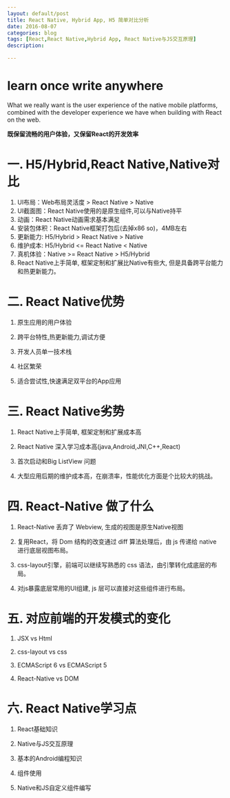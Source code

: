 ```yaml
---
layout: default/post
title: React Native, Hybrid App, H5 简单对比分析
date: 2016-08-07
categories: blog
tags: [React,React Native,Hybrid App, React Native与JS交互原理]
description:

---
```


# learn once write anywhere


What we really want is the user experience of the native mobile platforms, combined with the developer experience we have when building with React on the web.

**既保留流畅的用户体验，又保留React的开发效率**



# 一. H5/Hybrid,React Native,Native对比

1. UI布局：Web布局灵活度 > React Native > Native
2. UI截面图：React Native使用的是原生组件,可以与Native持平
3. 动画：React Native动画需求基本满足
4. 安装包体积：React Native框架打包后(去掉x86 so)，4MB左右
5. 更新能力: H5/Hybrid > React Native > Native
6. 维护成本: H5/Hybrid <= React Native < Native
7. 真机体验：Native >= React Native > H5/Hybrid
8. React Native上手简单, 框架定制和扩展比Native有些大, 但是具备跨平台能力和热更新能力。



# 二. React Native优势

1. 原生应用的用户体验

2. 跨平台特性,热更新能力,调试方便

3. 开发人员单一技术栈

4. 社区繁荣

5. 适合尝试性,快速满足双平台的App应用



# 三. React Native劣势

1. React Native上手简单, 框架定制和扩展成本高

2. React Native 深入学习成本高(java,Android,JNI,C++,React)

3. 首次启动和Big ListView 问题

4. 大型应用后期的维护成本高，在崩溃率，性能优化方面是个比较大的挑战。



# 四. React-Native 做了什么

1. React-Native 丢弃了 Webview, 生成的视图是原生Native视图

2. 复用React，将 Dom 结构的改变通过 diff 算法处理后，由 js 传递给 native 进行底层视图布局。

3. css-layout引擎，前端可以继续写熟悉的 css 语法，由引擎转化成底层的布局。

4. 对js暴露底层常用的UI组建, js 层可以直接对这些组件进行布局。



# 五. 对应前端的开发模式的变化

1. JSX vs Html

2. css-layout vs css

3. ECMAScript 6 vs ECMAScript 5

4. React-Native vs DOM




# 六. React Native学习点

1. React基础知识

2. Native与JS交互原理

3. 基本的Android编程知识

4. 组件使用

5. Native和JS自定义组件编写